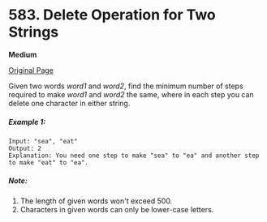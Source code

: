 # 583. Delete Operation for Two Strings

**Medium**

[Original Page](https://leetcode.com/problems/delete-operation-for-two-strings/)

Given two words _word1_ and _word2_, find the minimum number of steps required to make _word1_ and _word2_ the same, where in each step you can delete one character in either string.

##### Example 1:
```
Input: "sea", "eat"
Output: 2
Explanation: You need one step to make "sea" to "ea" and another step to make "eat" to "ea".
```

##### Note:
1. The length of given words won't exceed 500.
2. Characters in given words can only be lower-case letters.
